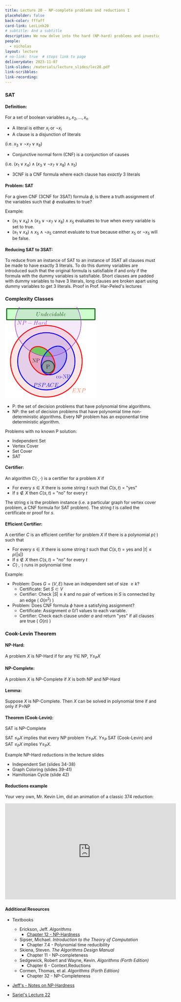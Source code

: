 ```yaml
---
title: Lecture 20 - NP-complete problems and reductions I
placeholder: false
back-color: fffaff
card-link: LecLink20
# subtitle: And a subtitle
description: We now delve into the hard (NP-hard) problems and investigate how to prove if a specific problem is NP, NP-hard, etc.
people:
  - nicholas
layout: lecture
# no-link: true  # stops link to page 
deliverydate: 2023-11-07
link-slides: /materials/lecture_slides/lec20.pdf
link-scribbles: 
link-recording: 
---
```


### SAT
#### **Definition**:
For a set of boolean variables $x_1,x_2,...,x_n$
- A literal is either $x_i$ or $\neg x_i$
- A clause is a disjunction of literals

(i.e. $x_3 \lor \neg x_7 \lor x_8$)
- Conjunctive normal form (CNF) is a conjunction of causes 

(i.e. $(x_1 \lor x_4) \land (x_3 \lor \neg x_7 \lor x_8) \land x_5$)
- 3CNF is a CNF formula where each clause has *exactly* 3 literals

#### **Problem: SAT**
For a given CNF (3CNF for 3SAT) formula $\phi$, is there a truth assignment of the variables such that $\phi$ evaluates to true? 

Example: 
- $(x_1 \lor x_4) \land (x_3 \lor \neg x_7 \lor x_8) \land x_5$ evaluates to true when every variable is set to true.
- $(x_1 \lor x_4) \land x_5 \land \neg x_5$ cannot evaluate to true because either $x_5$ or $\neg x_5$ will be false.

#### **Reducing SAT to 3SAT:**
To reduce from an instance of SAT to an instance of 3SAT all clauses must be made to have exactly 3 literals. To do this dummy variables are introduced such that the original formula is satisfiable if and only if the formula with the dummy variables is satisfiable. Short clauses are padded with dummy variables to have 3 literals, long clauses are broken apart using dummy variables to get 3 literals.
Proof in Prof. Har-Peled's lectures

### Complexity Classes

<img src="/img/lectures/lec21.PNG" alt="lec21.PNG" style="width: 300px;">

- P: the set of decision problems that have polynomial time algorithms.
- NP: the set of decision problems that have polynomial time non-deterministic algorithms. Every NP problem has an exponential time deterministic algorithm.

Problems with no known P solution:
- Independent Set
- Vertex Cover
- Set Cover
- SAT

#### **Certifier:**
An algorithm $C(\cdot,\cdot)$ is a certifier for a problem $X$ if
- For every $s\in X$ there is some string $t$ such that $C(s,t)$ = "yes"
- If $s\not\in X$ then $C(s,t)$ = "no" for every $t$

The string $s$ is the problem instance (i.e. a particular graph for vertex cover problem, a CNF formula for SAT problem). The string $t$ is called the certificate or proof for $s$.

#### **Efficient Certifier:**
A certifier $C$ is an efficient certifier for problem $X$ if there is a polynomial $p(\cdot)$ such that 
- For every $s \in X$ there is some string $t$ such that $C(s,t)$ = yes and $|t| \leq p(|s|)$
- If $s\not\in X$ then $C(s,t)$ = "no" for every $t$
- $C(\cdot,\cdot)$ runs in polynomial time

Example:
- Problem: Does $G = (V,E)$ have an independent set of size $\geq k$?
  - Certificate: Set $S \subset V$
  - Certifier: Check $|S|\geq k$ and no pair of vertices in $S$ is connected by an edge ( $O(n^2)$ )
- Problem: Does CNF formula $\phi$ have a satisfying assignment?
  - Certificate: Assignment $a$ 0/1 values to each variable.
  - Certifier: Check each clause under $a$ and return "yes" if all clauses are true ( $O(n)$ )


### Cook-Levin Theorem

#### **NP-Hard:**
A problem $X$ is NP-Hard if for any $Y \in$ NP, $Y \leq_P X$

#### **NP-Complete:**
A problem $X$ is NP-Complete if $X$ is both NP and NP-Hard

#### **Lemma:**
Suppose $X$ is NP-Complete. Then $X$ can be solved in polynomial time if and only if P=NP

#### **Theorem (Cook-Levin):**
SAT is NP-Complete

SAT $\leq_P X$ implies that every NP problem $Y\leq_P X$. $Y\leq_P$ SAT (Cook-Levin) and SAT $\leq_P X$ implies $Y\leq_P X$.

Example NP-Hard reductions in the lecture slides
- Independent Set (slides 34-38)
- Graph Coloring (slides 39-41)
- Hamiltonian Cycle (slide 42)

<h4> Reductions example </h4>

Your very own, Mr. Kevin Lim, did an animation of a classic 374 reduction:

<iframe width="560" height="315" src="https://www.youtube.com/embed/aWWXXwp1Ya8" title="YouTube video player" frameborder="0" allow="accelerometer; autoplay; clipboard-write; encrypted-media; gyroscope; picture-in-picture; web-share" allowfullscreen></iframe>


<h4>Additional Resources</h4>

* Textbooks 
  * Erickson, Jeff. *Algorithms* 
    * [Chapter 12 - NP-Hardness](https://jeffe.cs.illinois.edu/teaching/algorithms/book/12-nphard.pdf)
  * Sipser, Michael. *Introduction to the Theory of Computation*
    * Chapter 7.4 - Polynomial time reducibility
  * Skiena, Steven. *The Algorithms Design Manual*
    * Chapter 11 - NP-completeness
  * Sedgewick, Robert and Wayne, Kevin. *Algorithms (Forth Edition)*
    * Chapter 6 - Context.Reductions
  * Cormen, Thomas, et al. *Algorithms (Forth Edition)*
    * Chapter 32 - NP-Completeness 
  

* [Jeff's - Notes on NP-Hardness](https://jeffe.cs.illinois.edu/teaching/algorithms/book/12-nphard.pdf)
* [Sariel's Lecture 22](https://www.youtube.com/watch?v=nOhojw1lpGI&list=PLaEwgrahG-LpMTgfekHiBLrpQ_0rduycb&pp=iAQB) 















